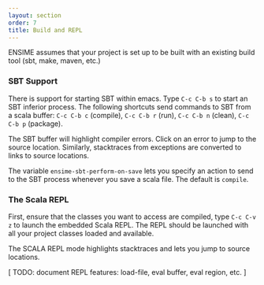 ```yaml
---
layout: section
order: 7
title: Build and REPL
---
```


ENSIME assumes that your project is set up to be built with an existing build tool (sbt, make, maven, etc.)

### SBT Support

There is support for starting SBT within emacs. Type `C-c C-b s` to start an SBT inferior process. The following shortcuts send commands to SBT from a scala buffer: `C-c C-b c` (compile), `C-c C-b r` (run), `C-c C-b n` (clean), `C-c C-b p` (package).

The SBT buffer will highlight compiler errors. Click on an error to jump to the source location.  Similarly, stacktraces from exceptions are converted to links to source locations.

The variable `ensime-sbt-perform-on-save` lets you specify an action to send to the SBT process whenever you save a scala file. The default is `compile`.

### The Scala REPL

First, ensure that the classes you want to access are compiled, type `C-c C-v z` to launch the embedded Scala REPL. The REPL should be launched with all your project classes loaded and available.

The SCALA REPL mode highlights stacktraces and lets you jump to source locations.

[ TODO: document REPL features: load-file, eval buffer, eval region, etc. ]

